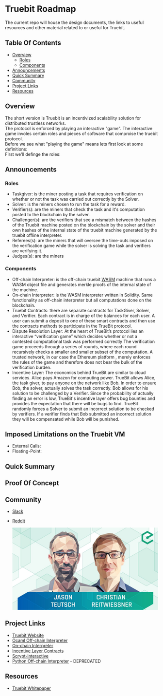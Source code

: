 # Truebit Roadmap

The current repo will house the design documents, the links to useful resources and other material related to or useful for Truebit.

## Table Of Contents

- [Overview](#overview)
  - [Roles](#roles)
  - [Components](#components)
- [Announcements](#annoncements)
- [Quick Summary](#quick-summary)
- [Community](#community)
- [Project Links](#project-links)
- [Resources](#resources)

## Overview

The short version is Truebit is an incentivized scalability solution for distributed trustless networks.<br/>
The protocol is enforced by playing an interactive "game". The interactive game involes certain roles and pieces of software that comproise the truebit protocol.<br/>
Before we see what "playing the game" means lets first look at some definitions:<br/>
First we'll definge the roles:<br/>

## Announcements

### Roles
* Taskgiver: is the miner posting a task that requires verification on whether or not the task was carried out correctly by the Solver.<br/>
* Solver: is the miners chosen to run the task for a reward.<br/>
* Verifier(s): are the miners that check the task and it's computation posted to the blockchain by the solver.<br/>
* Challenger(s): are the verifiers that see a mismatch between the hashes of the Truebit machine posted on the blockchain by the solver and their own hashes of the internal state of the truebit machine generated by the truebit offline interpreter.<br/>
* Referees(s): are the miners that will oversee the time-outs imposed on the verification game while the solver is solving the task and verifiers are verifying it.<br/>
* Judges(s): are the miners<br/>

### Components
* Off-chain Interpreter: is the off-chain truebit [WASM](https://github.com/WebAssembly/) machine that runs a WASM object file and generates merkle proofs of the internal state of the machine.<br/>
* On-chain Interpreter: is the WASM interpreter written in Solidity. Same functionality as off-chain interpreter but all computations done on the blockchain.<br/>
* Truebit Contracts: there are separate contracts for TaskGiver, Solver, and Verifier. Each contract is in charge of the balances for each user. A user can submit a deposit to one of these smart contracts and then use the contracts methods to participate in the TrueBit protocol.<br/>
* Dispute Resolution Layer: At the heart of TrueBit’s protocol lies an interactive “verification game” which decides whether or not a contested computational task was performed correctly The verification game proceeds through a series of rounds, where
each round recursively checks a smaller and smaller subset of the computation.
A trusted network, in our case the Ethereum platform , merely
enforces the rules of the game and therefore does not bear the bulk of the
verification burden.<br/>
* Incentive Layer: The economics behind TrueBit are similar to cloud services. Alice pays Amazon for computing power. TrueBit allows Alice, the task giver, to pay anyone on the network like Bob. In order to ensure Bob, the solver, actually solves the task correctly. Bob allows for his solution to be challenged by a Verifier. Since the probability of actually finding an error is low, TrueBit's incentive layer offers bug bounties and provides the expectation that there will be bugs to find. TrueBit randomly forces a Solver to submit an incorrect solution to be checked by verifiers. If a verifier finds that Bob submitted an incorrect solution they will be compensated while Bob will be punished.<br/>

## Imposed Limitations on the Truebit VM
* External Calls: <br/>
* Floating-Point:<br/>

## Quick Summary

## Proof Of Concept

## Community
* [Slack](https://truebit.slack.com/messages/C5G74SV6V/)<br/>
* [Reddit](https://www.youtube.com/redirect?redir_token=cWQgq0FMKvmnIJFWyAc8msETA0V8MTUwNTk5ODI3MkAxNTA1OTExODcy&event=desc&q=https%3A%2F%2Fwww.reddit.com%2Fr%2Ftruebit%2F)<br/>

  [![epiccenter-truebit](img/epiccenter.png)](https://www.youtube.com/watch?v=QY0OUTaIWIc&t=977s)

## Project Links
* [Truebit Website](https://truebit.io)<br/>
* [Ocaml Off-chain Interpreter](https://github.com/TrueBitFoundation/ocaml-offchain)<br/>
* [On-chain Interpreter](https://github.com/TrueBitFoundation/webasm-solidity)<br/>
* [Incentive Layer Contracts](https://github.com/TrueBitFoundation/truebit-contracts)<br/>
* [Scrypt-Interactive](https://github.com/TrueBitFoundation/scrypt-interactive)<br/>
* [Python Off-chain Interpreter](https://github.com/TrueBitFoundation/python-offchain) - DEPRECATED<br/>

## Resources
* [Truebit Whitepaper](https://people.cs.uchicago.edu/~teutsch/papers/truebit.pdf)
